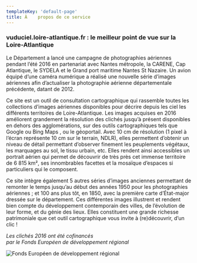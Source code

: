 ```yaml
---
templateKey: 'default-page'
title: À	propos de ce service
---
```

### vuduciel.loire-atlantique.fr : le meilleur point de vue sur la Loire-Atlantique
Le Département a lancé une campagne de photographies aériennes pendant l’été 2016 en partenariat avec Nantes métropole, la CARENE, Cap Atlantique, le SYDELA et le Grand port maritime Nantes St Nazaire. Un avion équipé d’une caméra numérique a réalisé une nouvelle série d’images aériennes afin d’actualiser la photographie aérienne départementale précédente, datant de 2012.

Ce site est un outil de consultation cartographique qui rassemble toutes les collections d’images aériennes disponibles pour décrire depuis les ciel les différents territoires de Loire-Atlantique. Les images acquises en 2016 améliorent grandement la résolution des clichés jusqu’à présent disponibles en dehors des agglomérations, sur des outils cartographiques tels que Google ou Bing Maps , ou le géoportail. Avec 10 cm de résolution (1 pixel à l’écran représente 10 cm sur le terrain, NDLR), elles permettent d’obtenir un niveau de détail permettant d’observer finement les peuplements végétaux, les marquages au sol, le tissu urbain, etc. Elles rendent ainsi accessibles un portrait aérien qui permet de découvrir de très près cet immense territoire de 6 815 km², ses innombrables facettes et la mosaïque d’espaces si particuliers qui le composent.

Ce site intègre également 5 autres séries d’images anciennes permettant de remonter le temps jusqu’au début des années 1950 pour les photographies aériennes ; et 100 ans plus tôt, en 1850, avec la première carte d’État-major dressée sur le département. Ces différentes images illustrent et rendent bien compte du développement contemporain des villes, de l’évolution de leur forme, et du génie des lieux. Elles constituent une grande richesse patrimoniale que cet outil cartographique vous invite à (re)découvrir, d’un clic !

*Les clichés 2016 ont été cofinancés*  
*par le Fonds Européen de développement régional*

![Fonds Européen de développement régional](/img/europe-feder250.png)
